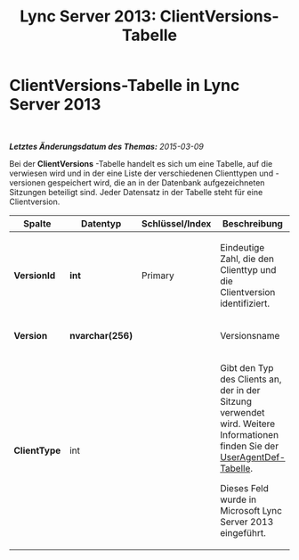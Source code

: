 ﻿---
title: 'Lync Server 2013: ClientVersions-Tabelle'
TOCTitle: ClientVersions-Tabelle
ms:assetid: 542316cf-a6db-4d52-ab28-8bf6d27a3b48
ms:mtpsurl: https://technet.microsoft.com/de-de/library/Gg398356(v=OCS.15)
ms:contentKeyID: 49294023
ms.date: 05/19/2016
mtps_version: v=OCS.15
ms.translationtype: HT
---

# ClientVersions-Tabelle in Lync Server 2013

 

_**Letztes Änderungsdatum des Themas:** 2015-03-09_

Bei der **ClientVersions** -Tabelle handelt es sich um eine Tabelle, auf die verwiesen wird und in der eine Liste der verschiedenen Clienttypen und -versionen gespeichert wird, die an in der Datenbank aufgezeichneten Sitzungen beteiligt sind. Jeder Datensatz in der Tabelle steht für eine Clientversion.


<table>
<colgroup>
<col style="width: 25%" />
<col style="width: 25%" />
<col style="width: 25%" />
<col style="width: 25%" />
</colgroup>
<thead>
<tr class="header">
<th>Spalte</th>
<th>Datentyp</th>
<th>Schlüssel/Index</th>
<th>Beschreibung</th>
</tr>
</thead>
<tbody>
<tr class="odd">
<td><p><strong>VersionId</strong></p></td>
<td><p><strong>int</strong></p></td>
<td><p>Primary</p></td>
<td><p>Eindeutige Zahl, die den Clienttyp und die Clientversion identifiziert.</p></td>
</tr>
<tr class="even">
<td><p><strong>Version</strong></p></td>
<td><p><strong>nvarchar(256)</strong></p></td>
<td><p></p></td>
<td><p>Versionsname</p></td>
</tr>
<tr class="odd">
<td><p><strong>ClientType</strong></p></td>
<td><p>int</p></td>
<td><p></p></td>
<td><p>Gibt den Typ des Clients an, der in der Sitzung verwendet wird. Weitere Informationen finden Sie der <a href="lync-server-2013-useragentdef-table.md">UserAgentDef-Tabelle</a>.</p>
<p>Dieses Feld wurde in Microsoft Lync Server 2013 eingeführt.</p></td>
</tr>
</tbody>
</table>

